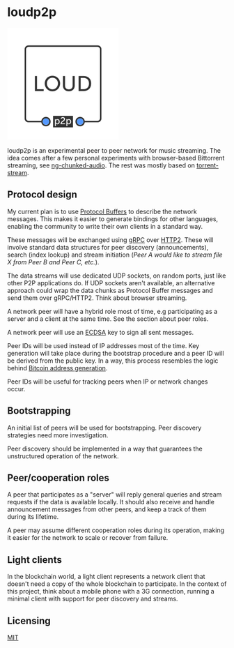 
# loudp2p

![loudp2p](assets/logo.png)

loudp2p is an experimental peer to peer network for music streaming. The idea comes after a few personal experiments with browser-based Bittorrent streaming, see [ng-chunked-audio](https://github.com/matiasinsaurralde/ng-chunked-audio). The rest was mostly based on [torrent-stream](https://github.com/mafintosh/torrent-stream).

## Protocol design

My current plan is to use [Protocol Buffers](https://developers.google.com/protocol-buffers/) to describe the network messages. This makes it easier to generate bindings for other languages, enabling the community to write their own clients in a standard way.

These messages will be exchanged using [gRPC](http://www.grpc.io/) over [HTTP2](https://en.wikipedia.org/wiki/HTTP/2). These will involve standard data structures for peer discovery (announcements), search (index lookup) and stream initiation (*Peer A would like to stream file X from Peer B and Peer C, etc.*).

The data streams will use dedicated UDP sockets, on random ports, just like other P2P applications do. If UDP sockets aren't available, an alternative approach could wrap the data chunks as Protocol Buffer messages and send them over gRPC/HTTP2. Think about browser streaming.

A network peer will have a hybrid role most of time, e.g participating as a server and a client at the same time. See the section about peer roles.

A network peer will use an [ECDSA](https://en.wikipedia.org/wiki/Elliptic_Curve_Digital_Signature_Algorithm) key to sign all sent messages.

Peer IDs will be used instead of IP addresses most of the time. Key generation will take place during the bootstrap procedure and a peer ID will be derived from the public key. In a way, this process resembles the logic behind [Bitcoin address generation](https://en.bitcoin.it/wiki/Technical_background_of_version_1_Bitcoin_addresses). 

Peer IDs will be useful for tracking peers when IP or network changes occur. 

## Bootstrapping

An initial list of peers will be used for bootstrapping. Peer discovery strategies need more investigation.

Peer discovery should be implemented in a way that guarantees the unstructured operation of the network.

## Peer/cooperation roles

A peer that participates as a "server" will reply general queries and stream requests if the data is available locally. It should also receive and handle announcement messages from other peers, and keep a track of them during its lifetime.

A peer may assume different cooperation roles during its operation, making it easier for the network to scale or recover from failure.

## Light clients

In the blockchain world, a light client represents a network client that doesn't need a copy of the whole blockchain to participate. In the context of this project, think about a mobile phone with a 3G connection, running a minimal client with support for peer discovery and streams.

## Licensing

[MIT](LICENSE.md)
